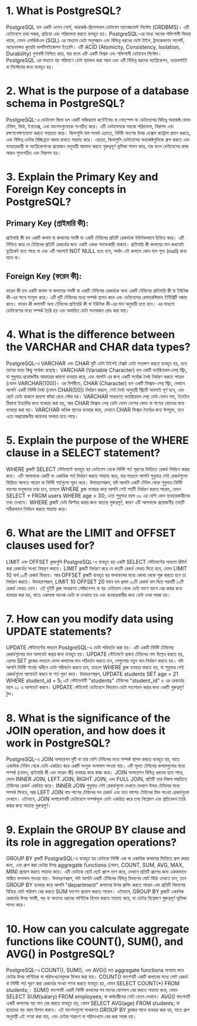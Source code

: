 # 1. What is PostgreSQL?

PostgreSQL হল একটি ওপেন সোর্স, অবজেক্ট-রিলেশনাল ডেটাবেস ম্যানেজমেন্ট সিস্টেম (ORDBMS)। এটি ডেটাবেসে তথ্য সঞ্চয়, প্রক্রিয়া এবং পরিচালনা করতে ব্যবহৃত হয়। PostgreSQL-এর মধ্যে অনেক শক্তিশালী ফিচার থাকে, যেমন এসকিউএল (SQL) এর মাধ্যমে ডেটা অনুসন্ধান এবং বিভিন্ন ধরনের ডেটা টাইপ, ট্রানজেকশন সাপোর্ট, অ্যাডভান্সড কুয়েরি অপটিমাইজেশন ইত্যাদি। এটি ACID (Atomicity, Consistency, Isolation, Durability) গুণাবলী নিশ্চিত করে, যার ফলে এটি একটি বিশ্বস্ত এবং শক্তিশালী ডেটাবেস সিস্টেম। PostgreSQL এর মাধ্যমে বড় পরিমাণে ডেটা হ্যান্ডেল করা সম্ভব এবং এটি বিভিন্ন ধরনের অ্যাপ্লিকেশন, ওয়েবসাইট বা সিস্টেমের জন্য ব্যবহৃত হয়।

# 2. What is the purpose of a database schema in PostgreSQL?

PostgreSQL-এ ডেটাবেস স্কিমা হল একটি লজিক্যাল কন্টেইনার বা নেমস্পেস যা ডেটাবেসের বিভিন্ন অবজেক্ট যেমন টেবিল, ভিউ, ইনডেক্স, এবং ফাংশনগুলোকে সংগঠিত করে। এটি ডেটাবেসকে সহজে পরিচালনা, নিরাপদ এবং রক্ষণাবেক্ষণযোগ্য করতে সহায়তা করে। স্কিমাগুলি নাম সংঘর্ষ এড়াতে, নির্দিষ্ট অংশের উপর এক্সেস কন্ট্রোল প্রদান করতে, এবং বিভিন্ন ডেটার বিচ্ছিন্নতা বজায় রাখতে সাহায্য করে। এছাড়া, স্কিমাগুলি ডেটাবেসের অবজেক্টগুলিকে গ্রুপ করতে এবং ব্যবহারকারী বা অ্যাপ্লিকেশনের প্রয়োজন অনুযায়ী আলাদা করতে গুরুত্বপূর্ণ ভূমিকা পালন করে, যার ফলে ডেটাবেসের কাজ আরও সুসংগঠিত এবং নিরাপদ হয়।

# 3. Explain the Primary Key and Foreign Key concepts in PostgreSQL?

## Primary Key (প্রাইমারি কী):

প্রাইমারি কী হল একটি কলাম বা কলামের সমষ্টি যা একটি টেবিলের প্রতিটি রেকর্ডকে ইউনিকভাবে চিহ্নিত করে। এটি নিশ্চিত করে যে টেবিলের প্রতিটি রেকর্ডের জন্য একটি একক শনাক্তকারী থাকবে। প্রাইমারি কী কলামের মান কখনোই ডুপ্লিকেট হতে পারে না এবং এটি অবশ্যই NOT NULL হতে হবে, অর্থাৎ এই কলামে কোন মান শূন্য (null) রাখা যাবে না।

## Foreign Key (ফরেন কী):

ফরেন কী হল একটি কলাম বা কলামের সমষ্টি যা একটি টেবিলের রেকর্ডকে অন্য একটি টেবিলের প্রাইমারি কী বা ইউনিক কী-এর সাথে সংযুক্ত করে। এটি দুটি টেবিলের মধ্যে সম্পর্ক স্থাপন করে এবং ডেটাবেসের রেফারেন্সিয়াল ইন্টিগ্রিটি বজায় রাখে। ফরেন কী কলামটি অন্য টেবিলের প্রাইমারি কী বা ইউনিক কী-এর মান অনুযায়ী হতে হবে। এর মাধ্যমে ডেটাবেসের মধ্যে সম্পর্ক তৈরি হয় এবং অযাচিত ডেটা সংযোজন রোধ করা যায়।

# 4. What is the difference between the VARCHAR and CHAR data types?

PostgreSQL-এ VARCHAR এবং CHAR দুটি ডেটা টাইপই টেক্সট ডেটা সংরক্ষণ করতে ব্যবহৃত হয়, তবে তাদের মধ্যে কিছু পার্থক্য রয়েছে। VARCHAR (Variable Character) হল একটি ভ্যারিয়েবল-লেন্থ স্ট্রিং, যা শুধুমাত্র প্রয়োজনীয় আকারের জায়গা ব্যবহার করে, এবং আপনি এর জন্য একটি সর্বোচ্চ দৈর্ঘ্য নির্ধারণ করতে পারেন (যেমন VARCHAR(100))। এর বিপরীতে, CHAR (Character) হল একটি ফিক্সড-লেন্থ স্ট্রিং, যেখানে আপনি একটি নির্দিষ্ট দৈর্ঘ্য (যেমন CHAR(50)) নির্ধারণ করলে, সেই দৈর্ঘ্য অনুযায়ী স্ট্রিংটি অবশ্যই পূর্ণ হবে, এবং ছোট ডেটা থাকলে জায়গা ফাঁকা রেখে স্টোর হয়। VARCHAR সাধারণত ভ্যারিয়েবল লেন্থ ডেটা যেমন নাম, ইমেইল ঠিকানা ইত্যাদির জন্য ব্যবহার করা হয়, আর CHAR ফিক্সড লেন্থ ডেটা যেমন দেশের কোড বা পণ্যের কোডের জন্য ব্যবহার করা হয়। VARCHAR অধিক স্থানের ব্যবহার করে, যেখানে CHAR ফিক্সড দৈর্ঘ্যের জন্য উপযুক্ত, তবে এতে অপ্রয়োজনীয় জায়গার অপচয় হতে পারে।

# 5. Explain the purpose of the WHERE clause in a SELECT statement? 

WHERE ক্লজটি SELECT স্টেটমেন্টে ব্যবহৃত হয় ডেটাবেস থেকে নির্দিষ্ট শর্ত পূরণের ভিত্তিতে রেকর্ড নির্বাচন করার জন্য। এটি আপনাকে একটি বা একাধিক শর্ত নির্ধারণ করতে সাহায্য করে, যার মাধ্যমে আপনি শুধুমাত্র সেই রেকর্ডগুলো ফিরিয়ে আনতে পারেন যা নির্দিষ্ট শর্তগুলো পূরণ করে। উদাহরণস্বরূপ, যদি আপনি একটি টেবিল থেকে শুধুমাত্র নির্দিষ্ট বয়সের মানুষদের তথ্য চান, তাহলে WHERE ক্লজ ব্যবহার করে আপনি সেই শর্তটি নির্ধারণ করতে পারেন, যেমন SELECT * FROM users WHERE age > 30; এতে শুধুমাত্র বয়স ৩০ এর বেশি এমন ব্যবহারকারীদের তথ্য দেখাবে। WHERE ক্লজটি ডেটা ফিল্টার করার জন্য অত্যন্ত গুরুত্বপূর্ণ, কারণ এটি আপনাকে প্রয়োজনীয় তথ্যটি সঠিকভাবে নির্বাচন করতে সাহায্য করে।

# 6. What are the LIMIT and OFFSET clauses used for?

LIMIT এবং OFFSET ক্লজগুলি PostgreSQL-এ ব্যবহৃত হয় একটি SELECT স্টেটমেন্টের মাধ্যমে রিটার্ন করা রেকর্ডের সংখ্যা নিয়ন্ত্রণ করতে। LIMIT ক্লজটি নির্ধারণ করে যে কতটি রেকর্ড ফেরত দিতে হবে, যেমন LIMIT 10 অর্থ ১০টি রেকর্ড ফিরবে। আর OFFSET ক্লজটি ব্যবহৃত হয় ফলাফলের মধ্যে কোথা থেকে শুরু করতে হবে তা নির্ধারণ করতে। উদাহরণস্বরূপ, LIMIT 10 OFFSET 20 মানে হল প্রথম ২০টি রেকর্ড বাদ দিয়ে পরবর্তী ১০টি রেকর্ড ফেরত দেবে। এই দুইটি ক্লজ সাধারণত পেজিনেশন বা বড় ডেটাবেস থেকে ডেটা ভাগে ভাগে বের করার জন্য ব্যবহার করা হয়, যাতে একসঙ্গে অনেক ডেটা না দেখাতে হয় এবং ব্যবহারকারীর জন্য ডেটা দেখা সহজ হয়।

# 7. How can you modify data using UPDATE statements?

UPDATE স্টেটমেন্টের মাধ্যমে PostgreSQL-এ ডেটা পরিবর্তন করা হয়। এটি একটি নির্দিষ্ট টেবিলের রেকর্ডগুলোর মান আপডেট করার জন্য ব্যবহৃত হয়। UPDATE স্টেটমেন্টে প্রথমে টেবিলের নাম উল্লেখ করতে হয়, এরপর SET ক্লজের মাধ্যমে যেসব কলামের মান পরিবর্তন করতে চান, সেগুলোর নতুন মান নির্ধারণ করতে হয়। যদি আপনি নির্দিষ্ট শর্তের অধীনে ডেটা পরিবর্তন করতে চান, তাহলে WHERE ক্লজ ব্যবহার করতে হয়, যা শুধুমাত্র সেই রেকর্ডগুলো আপডেট করবে যা শর্ত পূরণ করে। উদাহরণস্বরূপ, UPDATE students SET age = 21 WHERE student_id = 5; এই স্টেটমেন্টটি "students" টেবিলের "student_id" ৫ এর রেকর্ডের বয়স ২১ এ আপডেট করবে। UPDATE স্টেটমেন্ট ডেটাবেসে বিদ্যমান ডেটা সংশোধন করার জন্য একটি গুরুত্বপূর্ণ টুল।

# 8. What is the significance of the JOIN operation, and how does it work in PostgreSQL?

PostgreSQL-এ JOIN অপারেশন দুটি বা তার বেশি টেবিলের মধ্যে সম্পর্ক স্থাপন করতে ব্যবহৃত হয়, যাতে একাধিক টেবিল থেকে ডেটা একত্রিত করে একটি সংযুক্ত ফলাফল পাওয়া যায়। এটি মূলত টেবিলের কলামগুলোর মধ্যে সম্পর্ক (যেমন, প্রাইমারি কী এবং ফরেন কী) ব্যবহার করে কাজ করে। JOIN অপারেশন বিভিন্ন ধরনের হতে পারে, যেমন INNER JOIN, LEFT JOIN, RIGHT JOIN, এবং FULL JOIN, প্রতিটি তার নিজস্ব পদ্ধতিতে টেবিলের রেকর্ড একত্রিত করে। INNER JOIN শুধুমাত্র সেই রেকর্ডগুলো দেখাবে যেখানে উভয় টেবিলের মধ্যে সম্পর্ক মিলবে, আর LEFT JOIN বাম পাশের টেবিলের সব রেকর্ড এবং ডান পাশের টেবিলের মিল পাওয়া রেকর্ডগুলো দেখাবে। এইভাবে, JOIN অপারেশনটি ডেটাবেসে সম্পর্কযুক্ত ডেটা একত্রিত করে তথ্য বিশ্লেষণ এবং প্রতিবেদন তৈরি করার জন্য অত্যন্ত গুরুত্বপূর্ণ।

# 9. Explain the GROUP BY clause and its role in aggregation operations?

GROUP BY ক্লজটি PostgreSQL-এ ব্যবহৃত হয় ডেটাকে নির্দিষ্ট এক বা একাধিক কলামের ভিত্তিতে গ্রুপ করার জন্য, এবং গ্রুপ করা ডেটার উপর aggregate functions (যেমন, COUNT, SUM, AVG, MAX, MIN) প্রয়োগ করতে সাহায্য করে। এটি ডেটাকে ছোট ছোট গ্রুপে ভাগ করে, যেখানে প্রতিটি গ্রুপের জন্য এককভাবে অঙ্কিত ফলাফল পাওয়া যায়। উদাহরণস্বরূপ, যদি আপনি একটি টেবিলের বিভিন্ন বিভাগের মোট বিক্রি দেখতে চান, তবে GROUP BY ব্যবহার করে আপনি "department" কলামের উপর গ্রুপিং করতে পারেন এবং প্রতিটি বিভাগের বিক্রির মোট পরিমাণ বের করতে SUM ফাংশন প্রয়োগ করতে পারেন। এইভাবে, GROUP BY ক্লজটি একাধিক রেকর্ডের উপর সমষ্টি, গড় বা অন্যান্য ধরনের গাণিতিক হিসাব করতে সাহায্য করে, যা ডেটার বিশ্লেষণে গুরুত্বপূর্ণ ভূমিকা পালন করে।

# 10. How can you calculate aggregate functions like COUNT(), SUM(), and AVG() in PostgreSQL?

PostgreSQL-এ COUNT(), SUM(), এবং AVG() মত aggregate functions ব্যবহার করে ডেটার উপর গাণিতিক বা পরিসংখ্যানমূলক হিসাব করা যায়। COUNT() ফাংশনটি একটি কলামের মধ্যে মোট রেকর্ড বা নির্দিষ্ট শর্ত পূরণ করা রেকর্ডের সংখ্যা গণনা করতে ব্যবহৃত হয়, যেমন SELECT COUNT(*) FROM students;। SUM() ফাংশনটি একটি নির্দিষ্ট কলামের সব মানের যোগফল বের করতে সাহায্য করে, যেমন SELECT SUM(salary) FROM employees; যা কর্মচারীদের মোট বেতন দেখাবে। AVG() ফাংশনটি একটি কলামের গড় মান বের করতে ব্যবহৃত হয়, যেমন SELECT AVG(age) FROM students; যা ছাত্রদের গড় বয়স হিসাব করবে। এই ফাংশনগুলো সাধারণত GROUP BY ক্লজের সাথে ব্যবহার করা হয়, যাতে গ্রুপ অনুযায়ী এই গণনা করা যায়, এবং ডেটার সারাংশ বা পরিসংখ্যান বের করা সহজ হয়।

